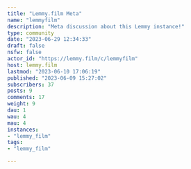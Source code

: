 ```yaml
---
title: "Lemmy.film Meta" 
name: "lemmyfilm"
description: "Meta discussion about this Lemmy instance!"
type: community
date: "2023-06-29 12:34:33"
draft: false
nsfw: false
actor_id: "https://lemmy.film/c/lemmyfilm"
host: lemmy.film
lastmod: "2023-06-10 17:06:19"
published: "2023-06-09 15:27:02"
subscribers: 37
posts: 9
comments: 17
weight: 9
dau: 1
wau: 4
mau: 4
instances:
- "lemmy_film"
tags: 
- "lemmy_film"

---
```

